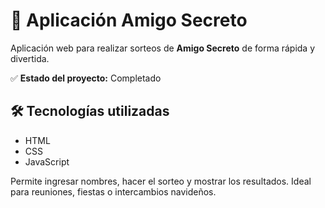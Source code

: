 <h1>🎁 Aplicación Amigo Secreto</h1>

<p>Aplicación web para realizar sorteos de <strong>Amigo Secreto</strong> de forma rápida y divertida.</p>

<p>✅ <strong>Estado del proyecto:</strong> Completado</p>

<h2>🛠️ Tecnologías utilizadas</h2>
<ul>
  <li>HTML</li>
  <li>CSS</li>
  <li>JavaScript</li>
</ul>

<p> Permite ingresar nombres, hacer el sorteo y mostrar los resultados. Ideal para reuniones, fiestas o intercambios navideños.</p>

